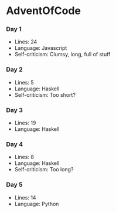 # AdventOfCode

### Day 1
* Lines: 24
* Language: Javascript 
* Self-criticism: Clumsy, long, full of stuff


### Day 2
* Lines: 5
* Language: Haskell
* Self-criticism: Too short? 


### Day 3
* Lines: 19
* Language: Haskell


### Day 4
* Lines: 8
* Language: Haskell
* Self-criticism: Too long? 


### Day 5
* Lines: 14
* Language: Python
